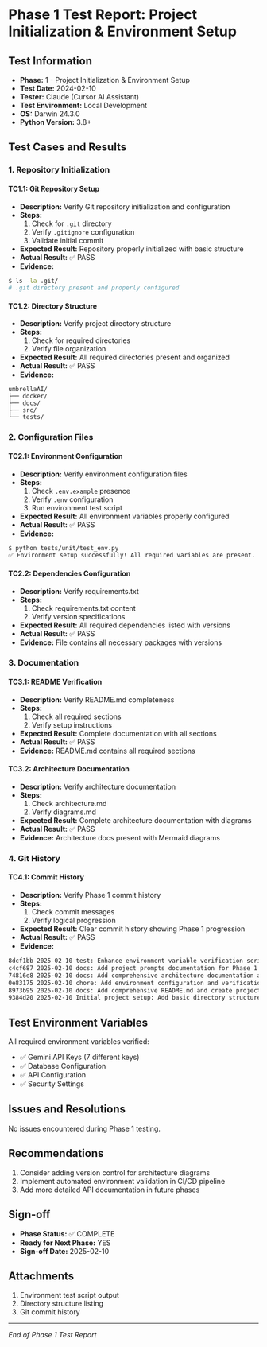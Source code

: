 # Phase 1 Test Report: Project Initialization & Environment Setup

## Test Information
- **Phase:** 1 - Project Initialization & Environment Setup
- **Test Date:** 2024-02-10
- **Tester:** Claude (Cursor AI Assistant)
- **Test Environment:** Local Development
- **OS:** Darwin 24.3.0
- **Python Version:** 3.8+

## Test Cases and Results

### 1. Repository Initialization
#### TC1.1: Git Repository Setup
- **Description:** Verify Git repository initialization and configuration
- **Steps:**
  1. Check for `.git` directory
  2. Verify `.gitignore` configuration
  3. Validate initial commit
- **Expected Result:** Repository properly initialized with basic structure
- **Actual Result:** ✅ PASS
- **Evidence:**
```bash
$ ls -la .git/
# .git directory present and properly configured
```

#### TC1.2: Directory Structure
- **Description:** Verify project directory structure
- **Steps:**
  1. Check for required directories
  2. Verify file organization
- **Expected Result:** All required directories present and organized
- **Actual Result:** ✅ PASS
- **Evidence:**
```
umbrellaAI/
├── docker/
├── docs/
├── src/
└── tests/
```

### 2. Configuration Files
#### TC2.1: Environment Configuration
- **Description:** Verify environment configuration files
- **Steps:**
  1. Check `.env.example` presence
  2. Verify `.env` configuration
  3. Run environment test script
- **Expected Result:** All environment variables properly configured
- **Actual Result:** ✅ PASS
- **Evidence:**
```bash
$ python tests/unit/test_env.py
✅ Environment setup successfully! All required variables are present.
```

#### TC2.2: Dependencies Configuration
- **Description:** Verify requirements.txt
- **Steps:**
  1. Check requirements.txt content
  2. Verify version specifications
- **Expected Result:** All required dependencies listed with versions
- **Actual Result:** ✅ PASS
- **Evidence:** File contains all necessary packages with versions

### 3. Documentation
#### TC3.1: README Verification
- **Description:** Verify README.md completeness
- **Steps:**
  1. Check all required sections
  2. Verify setup instructions
- **Expected Result:** Complete documentation with all sections
- **Actual Result:** ✅ PASS
- **Evidence:** README.md contains all required sections

#### TC3.2: Architecture Documentation
- **Description:** Verify architecture documentation
- **Steps:**
  1. Check architecture.md
  2. Verify diagrams.md
- **Expected Result:** Complete architecture documentation with diagrams
- **Actual Result:** ✅ PASS
- **Evidence:** Architecture docs present with Mermaid diagrams

### 4. Git History
#### TC4.1: Commit History
- **Description:** Verify Phase 1 commit history
- **Steps:**
  1. Check commit messages
  2. Verify logical progression
- **Expected Result:** Clear commit history showing Phase 1 progression
- **Actual Result:** ✅ PASS
- **Evidence:**
```bash
8dcf1bb 2025-02-10 test: Enhance environment variable verification script
c4cf687 2025-02-10 docs: Add project prompts documentation for Phase 1
74816e8 2025-02-10 docs: Add comprehensive architecture documentation and diagrams
0e83175 2025-02-10 chore: Add environment configuration and verification
8973b95 2025-02-10 docs: Add comprehensive README.md and create project directory structure
9384d20 2025-02-10 Initial project setup: Add basic directory structure and .gitignore
```

## Test Environment Variables
All required environment variables verified:
- ✅ Gemini API Keys (7 different keys)
- ✅ Database Configuration
- ✅ API Configuration
- ✅ Security Settings

## Issues and Resolutions
No issues encountered during Phase 1 testing.

## Recommendations
1. Consider adding version control for architecture diagrams
2. Implement automated environment validation in CI/CD pipeline
3. Add more detailed API documentation in future phases

## Sign-off
- **Phase Status:** ✅ COMPLETE
- **Ready for Next Phase:** YES
- **Sign-off Date:** 2025-02-10

## Attachments
1. Environment test script output
2. Directory structure listing
3. Git commit history

---
*End of Phase 1 Test Report* 